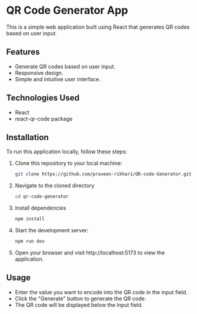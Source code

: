 # QR Code Generator App

This is a simple web application built using React that generates QR codes based on user input.

## Features

- Generate QR codes based on user input.
- Responsive design.
- Simple and intuitive user interface.

## Technologies Used

- React
- react-qr-code package

## Installation

To run this application locally, follow these steps:

1. Clone this repository to your local machine:

   ```bash
   git clone https://github.com/praveen-rikhari/QR-code-Generator.git
   ```
   
2. Navigate to the cloned directory 
   ```bash
   cd qr-code-generator
   ```

3. Install dependencies
   ```bash
   npm install
   ```
 
4. Start the development server:
   ```bash
   npm run dev
   ```
5. Open your browser and visit http://localhost:5173 to view the application.

## Usage
- Enter the value you want to encode into the QR code in the input field.
- Click the "Generate" button to generate the QR code.
- The QR code will be displayed below the input field.

